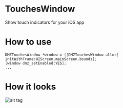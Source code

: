 # TouchesWindow
Show touch indicators for your iOS app

# How to use
```
DMZTouchesWindow *window = [[DMZTouchesWindow alloc] initWithFrame:UIScreen.mainScreen.bounds];
[window dmz_setEnabled:YES];
...
```

# How it looks
![alt tag](https://raw.githubusercontent.com/dmoroz0v/TouchesWindow/master/DMZTouchesWindowSample/DMZTouchesWindowSample/HowItLooks.png)
